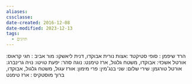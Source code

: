 ```yaml
---
aliases: 
cssclasse: 
date-created: 2016-12-08
date-modified: 2023-12-13
tags:
  - תיוגים
---
```


הרד שיפמן :
סופי סטיקטד :אצות נורית אבוקדו,
דנית ליאשקו:
מור אביב :
חגי קראוס:
אורטל אשכזי: אבוקדו, משטח גלגול,
ארז טימנט:
נוגה סהר:
יפעת טויטו:
נויה גרינברג:
אורטל טורגמן:
שירי שלום:
שני בנג'מין:
פרי מימון: אורז עגול, משטח גלגול, אבוקדו,
ברוך מוסטקיס :
ארז טימנט
